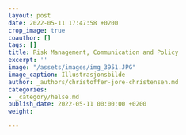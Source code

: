 ```yaml
---
layout: post
date: 2022-05-11 17:47:58 +0200
crop_image: true
coauthor: []
tags: []
title: Risk Management, Communication and Policy
excerpt: ''
image: "/assets/images/img_3951.JPG"
image_caption: Illustrasjonsbilde
author: _authors/christoffer-jore-christensen.md
categories:
- _category/helse.md
publish_date: 2022-05-11 00:00:00 +0200
weight: 

---
```

